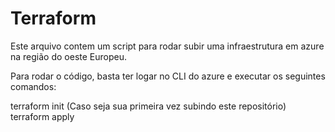 # Terraform

Este arquivo contem um script para rodar subir uma infraestrutura em azure na região do oeste Europeu.

Para rodar o código, basta ter logar no CLI do azure e executar os seguintes comandos:

terraform init (Caso seja sua primeira vez subindo este repositório)
terraform apply
